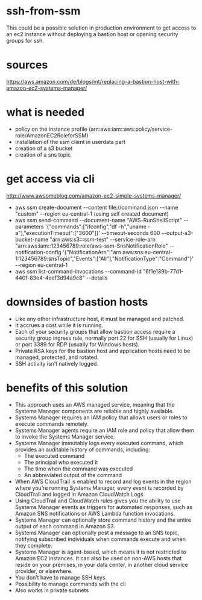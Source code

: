 # ssh-from-ssm
This could be a possible solution in production environment to get access to an ec2 instance without deploying a bastion host or opening security groups for ssh.

# sources 
https://aws.amazon.com/de/blogs/mt/replacing-a-bastion-host-with-amazon-ec2-systems-manager/

# what is needed
- policy on the instance profile (arn:aws:iam::aws:policy/service-role/AmazonEC2RoleforSSM)
- installation of the ssm client in userdata part
- creation of a s3 bucket
- creation of a sns topic

# get access via cli
http://www.awsomeblog.com/amazon-ec2-simple-systems-manager/
- aws ssm create-document --content file://command.json --name "custom" --region eu-central-1 (using self created document)
- aws ssm send-command --document-name "AWS-RunShellScript" --parameters '{"commands":["ifconfig","df -h","uname -a"],"executionTimeout":["3600"]}' --timeout-seconds 600 --output-s3-bucket-name "arn:aws:s3:::ssm-test" --service-role-arn "arn:aws:iam::123456789:role/aws-ssm-SnsNotificationRole" --notification-config '{"NotificationArn":"arn:aws:sns:eu-central-1:123456789:snsTopic","Events":["All"],"NotificationType":"Command"}' --region eu-central-1
- aws ssm list-command-invocations --command-id "6f1e139b-77d1-440f-83e4-4eef3d94a9c8" --details

# downsides of bastion hosts

- Like any other infrastructure host, it must be managed and patched.
- It accrues a cost while it is running.
- Each of your security groups that allow bastion access require a security group ingress rule, normally port 22 for SSH (usually for Linux) or port 3389 for RDP (usually for Windows hosts).
- Private RSA keys for the bastion host and application hosts need to be managed, protected, and rotated.
- SSH activity isn’t natively logged.

# benefits of this solution

- This approach uses an AWS managed service, meaning that the Systems Manager components are reliable and highly available.
- Systems Manager requires an IAM policy that allows users or roles to execute commands remotely.
- Systems Manager agents require an IAM role and policy that allow them to invoke the Systems Manager service.
- Systems Manager immutably logs every executed command, which provides an auditable history of commands, including:
    - The executed command
    - The principal who executed it
    - The time when the command was executed
    - An abbreviated output of the command
- When AWS CloudTrail is enabled to record and log events in the region where you’re running Systems Manager, every event is recorded by CloudTrail and logged in Amazon CloudWatch Logs.
- Using CloudTrail and CloudWatch rules gives you the ability to use Systems Manager events as triggers for automated responses, such as Amazon SNS notifications or AWS Lambda function invocations.
- Systems Manager can optionally store command history and the entire output of each command in Amazon S3.
- Systems Manager can optionally post a message to an SNS topic, notifying subscribed individuals when commands execute and when they complete.
- Systems Manager is agent-based, which means it is not restricted to Amazon EC2 instances. It can also be used on non-AWS hosts that reside on your premises, in your data center, in another cloud service provider, or elsewhere.
- You don’t have to manage SSH keys.
- Possibility to manage commands with the cli
- Also works in private subnets
